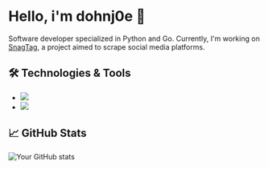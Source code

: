 # Hello, i'm dohnj0e 👋

Software developer specialized in Python and Go. 
Currently, I'm working on [SnagTag](https://github.com/dohnj0e/snagtag), a project aimed to scrape social media platforms. 

## 🛠 Technologies & Tools
- ![](https://img.shields.io/badge/Code-Python-informational?style=flat&logo=python&logoColor=white&color=2bbc8a)
- ![](https://img.shields.io/badge/Code-Go-informational?style=flat&logo=go&logoColor=white&color=00ADD8)

## 📈 GitHub Stats

![Your GitHub stats](https://github-readme-stats.vercel.app/api?username=dohnj0e&show_icons=true&theme=tokyonight)
